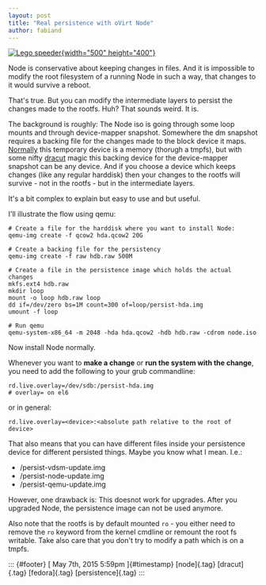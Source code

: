 ```yaml
---
layout: post
title: "Real persistence with oVirt Node"
author: fabiand
---
```




[![Lego
speeder](https://c1.staticflickr.com/1/128/373339245_b2a9be68aa.jpg){width="500"
height="400"}](https://www.flickr.com/photos/ellasdad/373339245 "Lego speeder")

Node is conservative about keeping changes in files. And it is
impossible to modify the root filesystem of a running Node in such a
way, that changes to it would survive a reboot.

That's true. But you can modify the intermediate layers to persist the
changes made to the rootfs. Huh? That sounds weird. It is.

The background is roughly: The Node iso is going through some loop
mounts and through device-mapper snapshot. Somewhere the dm snapshot
requires a backing file for the changes made to the block device it
maps.
[Normally](https://github.com/haraldh/dracut/blob/master/modules.d/90dmsquash-live/dmsquash-live-root.sh#L111)
this temporary device is a memory (thorugh a tmpfs), but with some nifty
[dracut](https://github.com/haraldh/dracut/blob/master/modules.d/90dmsquash-live/dmsquash-live-root.sh#L24)
magic this backing device for the device-mapper snapshot can be any
device. And if you choose a device which keeps changes (like any regular
harddisk) then your changes to the rootfs will survive - not in the
rootfs - but in the intermediate layers.

It's a bit complex to explain but easy to use and but useful.

I'll illustrate the flow using qemu:

    # Create a file for the harddisk where you want to install Node:
    qemu-img create -f qcow2 hda.qcow2 20G

    # Create a backing file for the persistency
    qemu-img create -f raw hdb.raw 500M

    # Create a file in the persistence image which holds the actual changes
    mkfs.ext4 hdb.raw
    mkdir loop
    mount -o loop hdb.raw loop
    dd if=/dev/zero bs=1M count=300 of=loop/persist-hda.img
    umount -f loop

    # Run qemu
    qemu-system-x86_64 -m 2048 -hda hda.qcow2 -hdb hdb.raw -cdrom node.iso

Now install Node normally.

Whenever you want to **make a change** or **run the system with the
change**, you need to add the following to your grub commandline:

    rd.live.overlay=/dev/sdb:/persist-hda.img
    # overlay= on el6

or in general:

    rd.live.overlay=<device>:<absolute path relative to the root of device>

That also means that you can have different files inside your
persistence device for different persisted things. Maybe you know what I
mean. I.e.:

-   /persist-vdsm-update.img
-   /persist-node-update.img
-   /persist-qemu-update.img

However, one drawback is: This doesnot work for upgrades. After you
upgraded Node, the persistence image can not be used anymore.

Also note that the rootfs is by default mounted `ro` - you either need
to remove the `ro` keyword from the kernel cmdline or remount the root
fs writable. Take also care that you don't try to modify a path which is
on a tmpfs.

::: {#footer}
[ May 7th, 2015 5:59pm ]{#timestamp} [node]{.tag} [dracut]{.tag}
[fedora]{.tag} [persistence]{.tag}
:::
